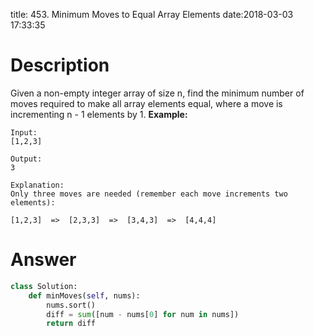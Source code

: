 title: 453. Minimum Moves to Equal Array Elements
date:2018-03-03 17:33:35
# Description

Given a non-empty integer array of size n, find the minimum number of moves required to make all array elements equal, where a move is incrementing n - 1 elements by 1.
**Example:**
```
Input:
[1,2,3]

Output:
3

Explanation:
Only three moves are needed (remember each move increments two elements):

[1,2,3]  =>  [2,3,3]  =>  [3,4,3]  =>  [4,4,4]
```

# Answer
```python
class Solution:
    def minMoves(self, nums):
        nums.sort()
        diff = sum([num - nums[0] for num in nums])
        return diff
```